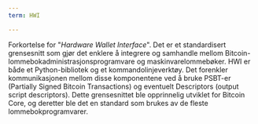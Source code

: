 ```yaml
---
term: HWI

---
```

Forkortelse for "*Hardware Wallet Interface*". Det er et standardisert grensesnitt som gjør det enklere å integrere og samhandle mellom Bitcoin-lommebokadministrasjonsprogramvare og maskinvarelommebøker. HWI er både et Python-bibliotek og et kommandolinjeverktøy. Det forenkler kommunikasjonen mellom disse komponentene ved å bruke PSBT-er (Partially Signed Bitcoin Transactions) og eventuelt Descriptors (output script descriptors). Dette grensesnittet ble opprinnelig utviklet for Bitcoin Core, og deretter ble det en standard som brukes av de fleste lommebokprogramvarer.